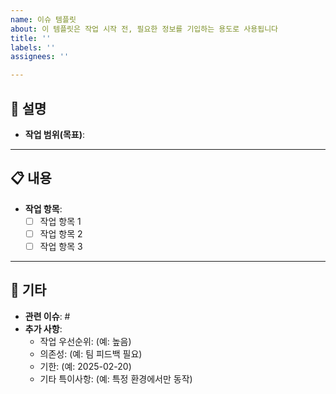 ```yaml
---
name: 이슈 템플릿
about: 이 템플릿은 작업 시작 전, 필요한 정보를 기입하는 용도로 사용됩니다
title: ''
labels: ''
assignees: ''

---
```


## 📝 **설명**
- **작업 범위(목표)**:  

---

## 📋 **내용**
- **작업 항목**:
  - [ ] 작업 항목 1
  - [ ] 작업 항목 2
  - [ ] 작업 항목 3

---

## 🔧 **기타**
- **관련 이슈**: #
- **추가 사항**: 
  - 작업 우선순위: (예: 높음)
  - 의존성: (예: 팀 피드백 필요)
  - 기한: (예: 2025-02-20)
  - 기타 특이사항: (예: 특정 환경에서만 동작)
